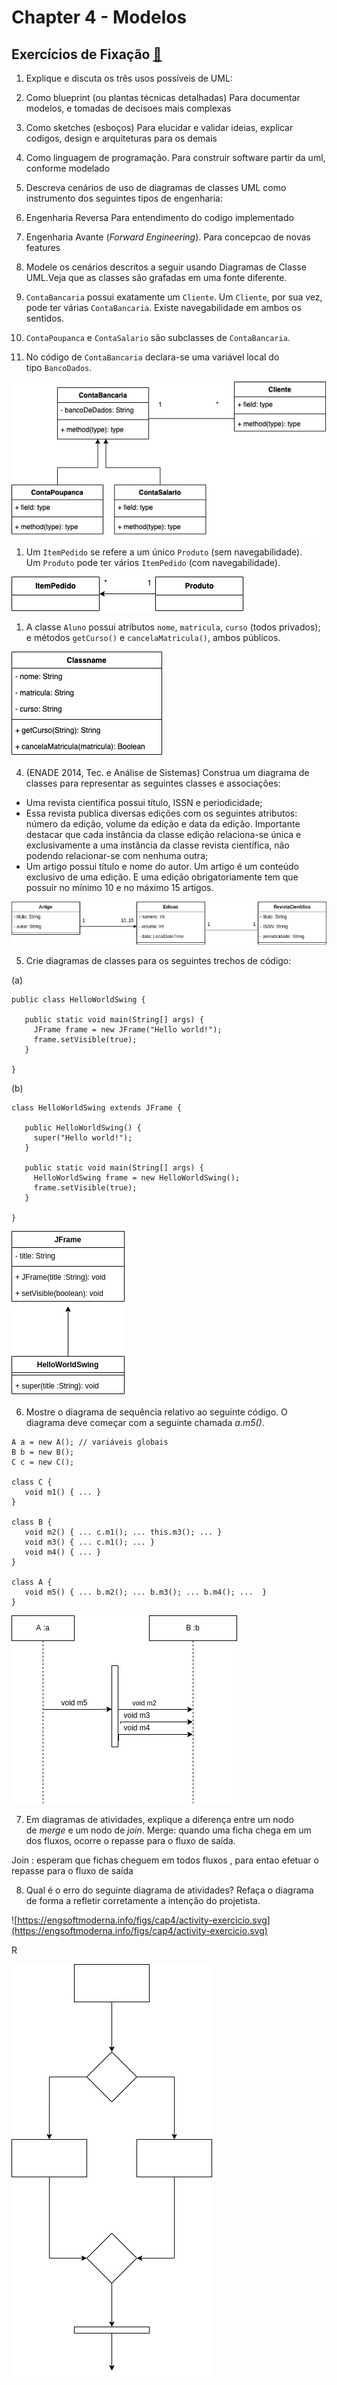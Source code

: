 # Chapter 4 - Modelos

## **Exercícios de Fixação [🔗](https://engsoftmoderna.info/cap4.html#exerc%C3%ADcios-de-fixa%C3%A7%C3%A3o)**

1. Explique e discuta os três usos possíveis de UML:

1. Como blueprint (ou plantas técnicas detalhadas)
Para documentar modelos, e tomadas de decisoes mais complexas

2. Como sketches (esboços)
Para elucidar e validar ideias, explicar codigos, design e arquiteturas para os demais

3. Como linguagem de programação.
Para construir software partir da uml, conforme modelado

2. Descreva cenários de uso de diagramas de classes UML como instrumento dos seguintes tipos de engenharia:

1. Engenharia Reversa
Para entendimento do codigo implementado

2. Engenharia Avante (*Forward Engineering*).
Para concepcao de novas features 

3. Modele os cenários descritos a seguir usando Diagramas de Classe UML.Veja que as classes são grafadas em uma fonte diferente.

1. `ContaBancaria` possui exatamente um `Cliente`. Um `Cliente`, por sua vez, pode ter várias `ContaBancaria`. Existe navegabilidade em ambos os sentidos.
2. `ContaPoupanca` e `ContaSalario` são subclasses de `ContaBancaria`.
3. No código de `ContaBancaria` declara-se uma variável local do tipo `BancoDados`.

![Untitled Diagram (1).jpg](Chapter%204%20-%20Modelos%20f61bbfe3fc9d4e46ac31d9489c1c0374/Untitled_Diagram_(1).jpg)

1. Um `ItemPedido` se refere a um único `Produto` (sem navegabilidade). Um `Produto` pode ter vários `ItemPedido` (com navegabilidade).

![Untitled Diagram (2).jpg](Chapter%204%20-%20Modelos%20f61bbfe3fc9d4e46ac31d9489c1c0374/Untitled_Diagram_(2).jpg)

1. A classe `Aluno` possui atributos `nome`, `matricula`, `curso` (todos privados); e métodos `getCurso()` e `cancelaMatricula()`, ambos públicos.

![Untitled Diagram (3).jpg](Chapter%204%20-%20Modelos%20f61bbfe3fc9d4e46ac31d9489c1c0374/Untitled_Diagram_(3).jpg)

4. (ENADE 2014, Tec. e Análise de Sistemas) Construa um diagrama de classes para representar as seguintes classes e associações:

- Uma revista científica possui título, ISSN e periodicidade;
- Essa revista publica diversas edições com os seguintes atributos: número da edição, volume da edição e data da edição. Importante destacar que cada instância da classe edição relaciona-se única e exclusivamente a uma instância da classe revista científica, não podendo relacionar-se com nenhuma outra;
- Um artigo possui título e nome do autor. Um artigo é um conteúdo exclusivo de uma edição. E uma edição obrigatoriamente tem que possuir no mínimo 10 e no máximo 15 artigos.

![Untitled Diagram.jpg](Chapter%204%20-%20Modelos%20f61bbfe3fc9d4e46ac31d9489c1c0374/Untitled_Diagram.jpg)

5. Crie diagramas de classes para os seguintes trechos de código:

(a)

```
public class HelloWorldSwing {

   public static void main(String[] args) {
     JFrame frame = new JFrame("Hello world!");
     frame.setVisible(true);
   }

}
```

(b)

```
class HelloWorldSwing extends JFrame {

   public HelloWorldSwing() {
     super("Hello world!");
   }

   public static void main(String[] args) {
     HelloWorldSwing frame = new HelloWorldSwing();
     frame.setVisible(true);
   }

}
```

![Untitled Diagram (1).jpg](Chapter%204%20-%20Modelos%20f61bbfe3fc9d4e46ac31d9489c1c0374/Untitled_Diagram_(1)%201.jpg)

6. Mostre o diagrama de sequência relativo ao seguinte código. O diagrama deve começar com a seguinte chamada *a*.*m5()*.

```
A a = new A(); // variáveis globais
B b = new B();
C c = new C();

class C {
   void m1() { ... }
}

class B {
   void m2() { ... c.m1(); ... this.m3(); ... }
   void m3() { ... c.m1(); ... }
   void m4() { ... }
}

class A {
   void m5() { ... b.m2(); ... b.m3(); ... b.m4(); ...  }
}
```

![Untitled Diagram (2).jpg](Chapter%204%20-%20Modelos%20f61bbfe3fc9d4e46ac31d9489c1c0374/Untitled_Diagram_(2)%201.jpg)

7. Em diagramas de atividades, explique a diferença entre um nodo de *merge* e um nodo de *join*.
Merge: quando uma ficha chega em um dos fluxos, ocorre o repasse para o fluxo de saída.

Join : esperam que fichas cheguem em todos fluxos , para entao efetuar o repasse para o fluxo de saída

8. Qual é o erro do seguinte diagrama de atividades? Refaça o diagrama de forma a refletir corretamente a intenção do projetista.

![https://engsoftmoderna.info/figs/cap4/activity-exercicio.svg](https://engsoftmoderna.info/figs/cap4/activity-exercicio.svg)

R

![Untitled Diagram (3).jpg](Chapter%204%20-%20Modelos%20f61bbfe3fc9d4e46ac31d9489c1c0374/Untitled_Diagram_(3)%201.jpg)